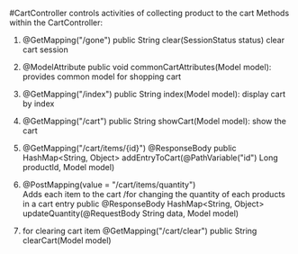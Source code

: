#CartController controls activities of collecting product to the cart
Methods within the CartController:

1. @GetMapping("/gone")
 public String clear(SessionStatus status)  clear cart  session

2. @ModelAttribute public void commonCartAttributes(Model model): provides common model for shopping cart

3. @GetMapping("/index") public String index(Model model): display cart by index

4. @GetMapping("/cart")  public String showCart(Model model): show the cart

5.   @GetMapping("/cart/items/{id}")
       @ResponseBody
       public  HashMap<String, Object>  addEntryToCart(@PathVariable("id") Long productId, Model model)
6. @PostMapping(value = "/cart/items/quantity")                          
Adds each item to the cart /for changing the quantity of each products in a cart entry
    public @ResponseBody HashMap<String, Object> updateQuantity(@RequestBody String  data, Model model) 

7. for clearing cart item
    @GetMapping("/cart/clear")
    public String clearCart(Model model)
<!--stackedit_data:
eyJoaXN0b3J5IjpbLTE2ODkzMTU3MzNdfQ==
-->